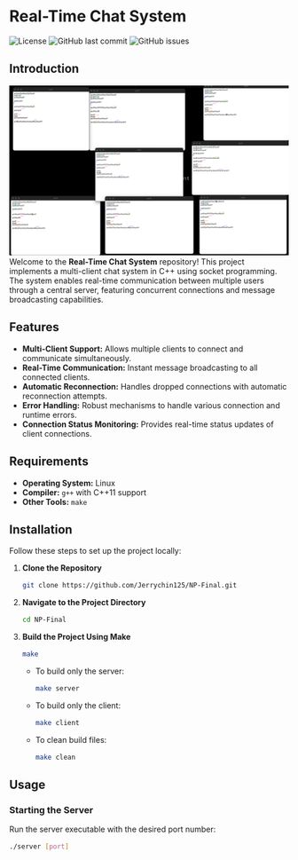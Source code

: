 # Real-Time Chat System

![License](https://img.shields.io/badge/License-MIT-blue.svg)
![GitHub last commit](https://img.shields.io/github/last-commit/Jerrychin125/NP-Final)
![GitHub issues](https://img.shields.io/github/issues/Jerrychin125/NP-Final)

## Introduction

![Project Screenshot](demo.png "Project Screenshot")
Welcome to the **Real-Time Chat System** repository! This project implements a multi-client chat system in C++ using socket programming. The system enables real-time communication between multiple users through a central server, featuring concurrent connections and message broadcasting capabilities.

## Features

- **Multi-Client Support:** Allows multiple clients to connect and communicate simultaneously.
- **Real-Time Communication:** Instant message broadcasting to all connected clients.
- **Automatic Reconnection:** Handles dropped connections with automatic reconnection attempts.
- **Error Handling:** Robust mechanisms to handle various connection and runtime errors.
- **Connection Status Monitoring:** Provides real-time status updates of client connections.

## Requirements

- **Operating System:** Linux
- **Compiler:** `g++` with C++11 support
- **Other Tools:** `make`

## Installation

Follow these steps to set up the project locally:

1. **Clone the Repository**
    ```bash
    git clone https://github.com/Jerrychin125/NP-Final.git
    ```

2. **Navigate to the Project Directory**
    ```bash
    cd NP-Final
    ```

3. **Build the Project Using Make**
    ```bash
    make
    ```

    - To build only the server:
        ```bash
        make server
        ```
    - To build only the client:
        ```bash
        make client
        ```
    - To clean build files:
        ```bash
        make clean
        ```

## Usage

### Starting the Server

Run the server executable with the desired port number:

```bash
./server [port]